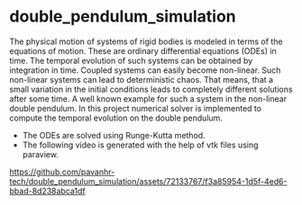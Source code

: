 # double_pendulum_simulation
The physical motion of systems of rigid bodies is modeled in terms of the equations of motion. These are
ordinary differential equations (ODEs) in time. The temporal evolution of such systems can be obtained by
integration in time.
Coupled systems can easily become non-linear. Such non-linear systems can lead to deterministic chaos.
That means, that a small variation in the initial conditions leads to completely different solutions after some
time.
A well known example for such a system in the non-linear double pendulum. In this project numerical solver is implemented to compute the temporal evolution on the double pendulum.

- The ODEs are solved using Runge-Kutta method.
- The following video is generated with the help of vtk files using paraview.

https://github.com/pavanhr-tech/double_pendulum_simulation/assets/72133767/f3a85954-1d5f-4ed6-bbad-8d238abca1df
